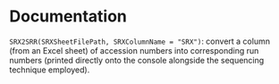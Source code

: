 # Documentation
```SRX2SRR(SRXSheetFilePath, SRXColumnName = "SRX")```: convert a column (from an Excel sheet) of accession numbers into corresponding run numbers (printed directly onto the console alongside the sequencing technique employed).
